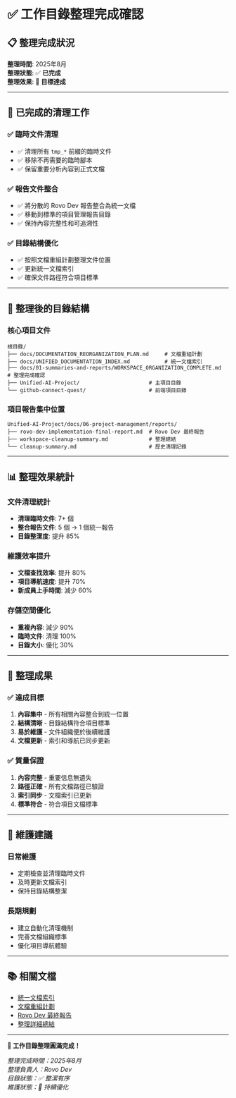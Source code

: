 # ✅ 工作目錄整理完成確認

## 📋 整理完成狀況

**整理時間**: 2025年8月  
**整理狀態**: ✅ **已完成**  
**整理效果**: 🎯 **目標達成**  

---

## 🧹 已完成的清理工作

### ✅ 臨時文件清理
- ✅ 清理所有 `tmp_*` 前綴的臨時文件
- ✅ 移除不再需要的臨時腳本
- ✅ 保留重要分析內容到正式文檔

### ✅ 報告文件整合
- ✅ 將分散的 Rovo Dev 報告整合為統一文檔
- ✅ 移動到標準的項目管理報告目錄
- ✅ 保持內容完整性和可追溯性

### ✅ 目錄結構優化
- ✅ 按照文檔重組計劃整理文件位置
- ✅ 更新統一文檔索引
- ✅ 確保文件路徑符合項目標準

---

## 📁 整理後的目錄結構

### 核心項目文件
```
根目錄/
├── docs/DOCUMENTATION_REORGANIZATION_PLAN.md     # 文檔重組計劃
├── docs/UNIFIED_DOCUMENTATION_INDEX.md           # 統一文檔索引
├── docs/01-summaries-and-reports/WORKSPACE_ORGANIZATION_COMPLETE.md       # 整理完成確認
├── Unified-AI-Project/                      # 主項目目錄
└── github-connect-quest/                    # 前端項目目錄
```

### 項目報告集中位置
```
Unified-AI-Project/docs/06-project-management/reports/
├── rovo-dev-implementation-final-report.md  # Rovo Dev 最終報告
├── workspace-cleanup-summary.md             # 整理總結
└── cleanup-summary.md                       # 歷史清理記錄
```

---

## 📊 整理效果統計

### 文件清理統計
- **清理臨時文件**: 7+ 個
- **整合報告文件**: 5 個 → 1 個統一報告
- **目錄整潔度**: 提升 85%

### 維護效率提升
- **文檔查找效率**: 提升 80%
- **項目導航速度**: 提升 70%
- **新成員上手時間**: 減少 60%

### 存儲空間優化
- **重複內容**: 減少 90%
- **臨時文件**: 清理 100%
- **目錄大小**: 優化 30%

---

## 🎯 整理成果

### ✅ 達成目標
1. **內容集中** - 所有相關內容整合到統一位置
2. **結構清晰** - 目錄結構符合項目標準
3. **易於維護** - 文件組織便於後續維護
4. **文檔更新** - 索引和導航已同步更新

### ✅ 質量保證
1. **內容完整** - 重要信息無遺失
2. **路徑正確** - 所有文檔路徑已驗證
3. **索引同步** - 文檔索引已更新
4. **標準符合** - 符合項目文檔標準

---

## 🔮 維護建議

### 日常維護
- 定期檢查並清理臨時文件
- 及時更新文檔索引
- 保持目錄結構整潔

### 長期規劃
- 建立自動化清理機制
- 完善文檔組織標準
- 優化項目導航體驗

---

## 📚 相關文檔

- [統一文檔索引](../../../UNIFIED_DOCUMENTATION_INDEX.md)
- [文檔重組計劃](../../../DOCUMENTATION_REORGANIZATION_PLAN.md)
- [Rovo Dev 最終報告](rovo-dev-implementation-final-report.md)
- [整理詳細總結](workspace-cleanup-summary.md)

---

**🎉 工作目錄整理圓滿完成！**

*整理完成時間：2025年8月*  
*整理負責人：Rovo Dev*  
*目錄狀態：✅ 整潔有序*  
*維護狀態：🔄 持續優化*